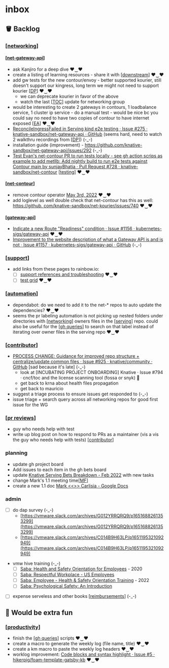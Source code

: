 # inbox

## 🪣 Backlog

### [[networking]]

#### [[net-gateway-api]]
- ask Kanjiro for a deep dive ♥‿♥
- create a listing of learning resources - share it with [[downstream]] ♥‿♥
- add gw tests for the new contour/envoy - better supported kourier, still doesn't support our kingress, long term we might not need to support kourier [[DP]] ♥‿♥
  - we can deprecate kourier in favor of the above
  - watch the last [[TOC]] update for networking group
- would be interesting to create 2 gateways in contours, 1 loadbalance service, 1 cluster ip service - do a manual test - would be nice bc you could say no need to have two copies of contour to have internet exposed [[EA]] ♥‿♥
- [ReconcileIngressFailed in Serving kind e2e testing · Issue #275 · knative-sandbox/net-gateway-api · GitHub](https://github.com/knative-sandbox/net-gateway-api/issues/275) (seems hard, need to watch 2 walkthru recordings from [[DP]]) (-_-)
- installation guide (improvement) - https://github.com/knative-sandbox/net-gateway-api/issues/292 (-_-)
- [Test Evan's net-contour PR to run tests locally - see gh action scrips as example to add metllb: Add nightly build to run e2e tests against Contour main by sunjayBhatia · Pull Request #728 · knative-sandbox/net-contour](https://github.com/knative-sandbox/net-contour/pull/728/files) [[testing]] ♥‿♥

#### [[net-contour]]
- remove contour operator [May 3rd, 2022](https://www.amplenote.com/notes/5ec5a698-cb15-11ec-8957-a6b52dd98539) ♥‿♥
- add loglevel as well double check that net-contour has this as well: [https://github. com/knative-sandbox/net-kourier/issues/740](https://github.com/knative-sandbox/net-kourier/issues/740) ♥‿♥

#### [[gateway-api]]
- [Indicate a new Route "Readiness" condition · Issue #1156 · kubernetes-sigs/gateway-api](https://github.com/kubernetes-sigs/gateway-api/issues/1156) ♥‿♥
- [Improvement to the website description of what a Gateway API is and is not · Issue #1157 · kubernetes-sigs/gateway-api · GitHub](https://github.com/kubernetes-sigs/gateway-api/issues/1157) (-_-)

### [[support]]
- add links from these pages to rainbow.io:
  - [ ] [support references and troubleshooting](https://www.amplenote.com/notes/ad25a434-8ff9-11ec-a4cd-0ac1ffe50cf3?tag=support) ♥‿♥
  - [ ] [test grid](https://www.amplenote.com/notes/d2bc5198-8fae-11ec-927c-0ac1ffe50cf3?tag=support) ♥‿♥

### [[automation]]
- dependabot: do we need to add it to the net-* repos to auto update the dependencies? ♥‿♥
- seems the pr labeling automation is not picking up nested folders under directories with [[networking]] owners files in the [[serving]] repo. could also be useful for the [[gh queries]] to search on that label instead of iterating over owner files in the serving repo ♥‿♥

### [[contributor]]
- [PROCESS CHANGE: Guidance for improved repo structure + centralize/update common files · Issue #925 · knative/community · GitHub](https://github.com/knative/community/issues/925) [sad because it's late] (-_-)
  - look at [INCUBATING PROJECT ONBOARDING] Knative · Issue #794 · cncf/toc and the license scanning tool (fossa or snyk) 🥱
  - get back to krna about health files propagation
  - get back to mauricio
- suggest a triage process to ensure issues get responded to (-_-)
- issue triage + search query across all networking repos for good first issue for the WG

### [[pr reviews]]
- guy who needs help with test
- write up blog post on how to respond to PRs as a maintainer (vis a vis the guy who needs help with tests) [[contributor]]

### planning
- update gh project board
- Add issues to each item in the gh bets board
- update [Knative Serving Bets Breakdown - Feb 2022](https://github.com/orgs/vmware-tanzu/projects/37/views/1) with new tasks
- change Mark's 1.1 meeting time[[MF]]
- create a new 1.1 doc [Mark <<>> Carlisia - Google Docs](https://docs.google.com/document/d/1CUtNJEQB5ncyQPwzSvRnkEoHnj0YXHv31k6ccr425ZE/edit#heading=h.f3rr838kod4r)

### admin
- [ ] do dap survey (-_-)
  - [https://vmware.slack.com/archives/G012YRRQRQ9/p1651688261353299](https://vmware.slack.com/archives/G012YRRQRQ9/p1651688261353299)
  - [https://vmware.slack.com/archives/C014B9H63LP/p1651195321092949](https://vmware.slack.com/archives/C014B9H63LP/p1651195321092949)
- vmw hive training (-_-)
  - [ ] [Saba: Health and Safety Orientation for Employees](https://vmware.sabacloud.com/Saba/Web_spf/NA1PRD0121/app/shared;spf-url=common%2Flearningeventdetail%2Fcrtfy000000004358392%3Fcontext%3Duser&learnerId%3Demplo000000000948793&returnPage%3DMyLearning) - 2020
  - [ ] [Saba: Respectful Workplace - US Employees](https://vmware.sabacloud.com/Saba/Web_spf/NA1PRD0121/app/shared;spf-url=common%2Flearningeventdetail%2Fcrtfy000000004361812%3Fcontext%3Duser&learnerId%3Demplo000000000948793&returnPage%3DMyLearning)
  - [ ] [Saba: Employee - Health & Safety Orientation Training](https://vmware.sabacloud.com/Saba/Web_spf/NA1PRD0121/app/shared;spf-url=common%2Flearningeventdetail%2Fcrtfy000000004362149%3Fcontext%3Duser&learnerId%3Demplo000000000948793&returnPage%3DMyLearning) - 2022
  - [ ] [Saba: Psychological Safety: An Introduction](https://vmware.sabacloud.com/Saba/Web_spf/NA1PRD0121/app/shared;spf-url=common%2Fleclassdetail%2Fregdw000000006681925%3Fcontext%3Duser&learnerId%3Demplo000000000948793&returnPage%3DMyLearning)
- [ ] expense serveless and other books [[reimbursements]] (-_-)

## 💃 Would be extra fun
### [[productivity]]
- finish the [[gh queries]] scripts ♥‿♥
- create a macro to generate the weekly log (file name, title) ♥‿♥
- create a km macro to paste the weekly log headers ♥‿♥
- worklog improvement: [Code blocks and syntax highlight · Issue #5 · hikerpig/foam-template-gatsby-kb](https://github.com/hikerpig/foam-template-gatsby-kb/issues/5) ♥‿♥


[//begin]: # "Autogenerated link references for markdown compatibility"
[networking]: networking "networking"
[net-gateway-api]: notes/net-gateway-api "net-gateway-api"
[downstream]: downstream "downstream"
[DP]: notes/DP "DP"
[TOC]: notes/TOC "TOC"
[EA]: notes/EA "EA"
[DP]: notes/DP "DP"
[testing]: testing "testing"
[net-contour]: notes/net-contour "net-contour"
[gateway-api]: gateway-api "gateway-api"
[support]: support "support"
[automation]: automation "automation"
[networking]: networking "networking"
[serving]: notes/serving "serving"
[gh queries]: <notes/gh queries> "gh queries"
[contributor]: contributor "contributor"
[pr reviews]: <pr reviews> "pr reviews"
[contributor]: contributor "contributor"
[MF]: notes/MF "MF"
[reimbursements]: notes/reimbursements "reimbursements"
[productivity]: productivity "productivity"
[gh queries]: <notes/gh queries> "gh queries"
[//end]: # "Autogenerated link references"